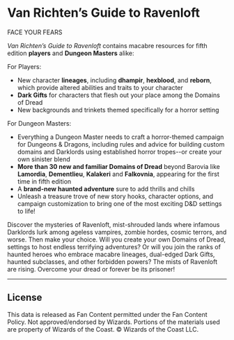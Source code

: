# Van Richten’s Guide to Ravenloft

FACE YOUR FEARS

_Van Richten’s Guide to Ravenloft_ contains macabre resources for fifth edition **players** and **Dungeon Masters** alike:

For Players:

* New character **lineages**, including **dhampir**, **hexblood**, and **reborn**, which provide altered abilities and traits to your character
* **Dark Gifts** for characters that flesh out your place among the Domains of Dread
* New backgrounds and trinkets themed specifically for a horror setting

For Dungeon Masters:

* Everything a Dungeon Master needs to craft a horror-themed campaign for Dungeons & Dragons, including rules and advice for building custom domains and Darklords using established horror tropes--or create your own sinister blend
* **More than 30 new and familiar Domains of Dread** beyond Barovia like **Lamordia**, **Dementlieu**, **Kalakeri** and **Falkovnia**, appearing for the first time in fifth edition
* A **brand-new haunted adventure** sure to add thrills and chills
* Unleash a treasure trove of new story hooks, character options, and campaign customization to bring one of the most exciting D&D settings to life!

Discover the mysteries of Ravenloft, mist-shrouded lands where infamous Darklords lurk among ageless vampires, zombie hordes, cosmic terrors, and worse. Then make your choice. Will you create your own Domains of Dread, settings to host endless terrifying adventures? Or will you join the ranks of haunted heroes who embrace macabre lineages, dual-edged Dark Gifts, haunted subclasses, and other forbidden powers? The mists of Ravenloft are rising. Overcome your dread or forever be its prisoner!

---

## License

This data is released as Fan Content permitted under the Fan Content Policy. Not approved/endorsed by Wizards. Portions of the materials used are property of Wizards of the Coast. © Wizards of the Coast LLC.
